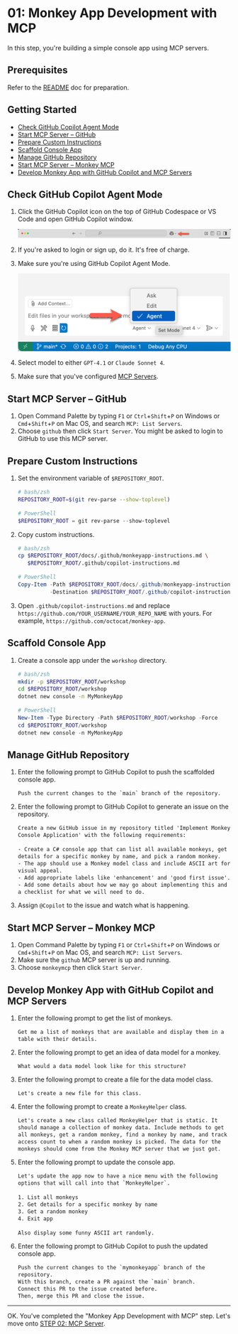 # 01: Monkey App Development with MCP

In this step, you're building a simple console app using MCP servers.

## Prerequisites

Refer to the [README](../README.md#prerequisites) doc for preparation.

## Getting Started

- [Check GitHub Copilot Agent Mode](#check-github-copilot-agent-mode)
- [Start MCP Server – GitHub](#start-mcp-server--github)
- [Prepare Custom Instructions](#prepare-custom-instructions)
- [Scaffold Console App](#scaffold-console-app)
- [Manage GitHub Repository](#manage-github-repository)
- [Start MCP Server – Monkey MCP](#start-mcp-server--monkey-mcp)
- [Develop Monkey App with GitHub Copilot and MCP Servers](#develop-monkey-app-with-github-copilot-and-mcp-servers)

## Check GitHub Copilot Agent Mode

1. Click the GitHub Copilot icon on the top of GitHub Codespace or VS Code and open GitHub Copilot window.

   ![Open GitHub Copilot Chat](./images/setup-01.png)

1. If you're asked to login or sign up, do it. It's free of charge.
1. Make sure you're using GitHub Copilot Agent Mode.

   ![GitHub Copilot Agent Mode](./images/setup-02.png)

1. Select model to either `GPT-4.1` or `Claude Sonnet 4`.
1. Make sure that you've configured [MCP Servers](./00-setup.md#set-up-mcp-servers).

## Start MCP Server &ndash; GitHub

1. Open Command Palette by typing `F1` or `Ctrl`+`Shift`+`P` on Windows or `Cmd`+`Shift`+`P` on Mac OS, and search `MCP: List Servers`.
1. Choose `github` then click `Start Server`. You might be asked to login to GitHub to use this MCP server.

## Prepare Custom Instructions

1. Set the environment variable of `$REPOSITORY_ROOT`.

   ```bash
   # bash/zsh
   REPOSITORY_ROOT=$(git rev-parse --show-toplevel)
   ```

   ```powershell
   # PowerShell
   $REPOSITORY_ROOT = git rev-parse --show-toplevel
   ```

1. Copy custom instructions.

    ```bash
    # bash/zsh
    cp $REPOSITORY_ROOT/docs/.github/monkeyapp-instructions.md \
       $REPOSITORY_ROOT/.github/copilot-instructions.md
    ```

    ```powershell
    # PowerShell
    Copy-Item -Path $REPOSITORY_ROOT/docs/.github/monkeyapp-instructions.md `
              -Destination $REPOSITORY_ROOT/.github/copilot-instructions.md -Force
    ```

1. Open `.github/copilot-instructions.md` and replace `https://github.com/YOUR_USERNAME/YOUR_REPO_NAME` with yours. For example, `https://github.com/octocat/monkey-app`.

## Scaffold Console App

1. Create a console app under the `workshop` directory.

    ```bash
    # bash/zsh
    mkdir -p $REPOSITORY_ROOT/workshop
    cd $REPOSITORY_ROOT/workshop
    dotnet new console -n MyMonkeyApp
    ```

    ```powershell
    # PowerShell
    New-Item -Type Directory -Path $REPOSITORY_ROOT/workshop -Force
    cd $REPOSITORY_ROOT/workshop
    dotnet new console -n MyMonkeyApp
    ```

## Manage GitHub Repository

1. Enter the following prompt to GitHub Copilot to push the scaffolded console app.

    ```text
    Push the current changes to the `main` branch of the repository.
    ```

1. Enter the following prompt to GitHub Copilot to generate an issue on the repository.

    ```text
    Create a new GitHub issue in my repository titled 'Implement Monkey Console Application' with the following requirements:
    
    - Create a C# console app that can list all available monkeys, get details for a specific monkey by name, and pick a random monkey.
    - The app should use a Monkey model class and include ASCII art for visual appeal.
    - Add appropriate labels like 'enhancement' and 'good first issue'.
    - Add some details about how we may go about implementing this and a checklist for what we will need to do.
    ```

1. Assign `@Copilot` to the issue and watch what is happening.

## Start MCP Server &ndash; Monkey MCP

1. Open Command Palette by typing `F1` or `Ctrl`+`Shift`+`P` on Windows or `Cmd`+`Shift`+`P` on Mac OS, and search `MCP: List Servers`.
1. Make sure the `github` MCP server is up and running.
1. Choose `monkeymcp` then click `Start Server`.

## Develop Monkey App with GitHub Copilot and MCP Servers

1. Enter the following prompt to get the list of monkeys.

    ```text
    Get me a list of monkeys that are available and display them in a table with their details.
    ```

1. Enter the following prompt to get an idea of data model for a monkey.

    ```text
    What would a data model look like for this structure?
    ```

1. Enter the following prompt to create a file for the data model class.

    ```text
    Let's create a new file for this class.
    ```

1. Enter the following prompt to create a `MonkeyHelper` class.

    ```text
    Let's create a new class called MonkeyHelper that is static. It should manage a collection of monkey data. Include methods to get all monkeys, get a random monkey, find a monkey by name, and track access count to when a random monkey is picked. The data for the monkeys should come from the Monkey MCP server that we just got.
    ```

1. Enter the following prompt to update the console app.

    ```text
    Let's update the app now to have a nice menu with the following options that will call into that `MonkeyHelper`.
    
    1. List all monkeys
    2. Get details for a specific monkey by name
    3. Get a random monkey
    4. Exit app

    Also display some funny ASCII art randomly.
    ```

1. Enter the following prompt to GitHub Copilot to push the updated console app.

    ```text
    Push the current changes to the `mymonkeyapp` branch of the repository.
    With this branch, create a PR against the `main` branch.
    Connect this PR to the issue created before.
    Then, merge this PR and close the issue.
    ```

---

OK. You've completed the "Monkey App Development with MCP" step. Let's move onto [STEP 02: MCP Server](./02-mcp-server.md).
